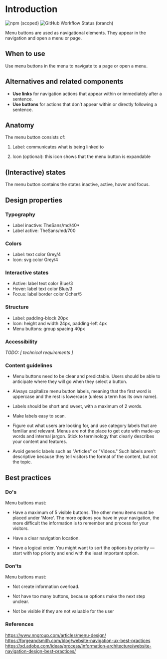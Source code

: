 # Introduction

![npm (scoped)](https://img.shields.io/npm/v/@gemeente-denhaag/menu?logo=npm&style=flat-square)
![GitHub Workflow Status (branch)](https://img.shields.io/github/workflow/status/Gemeente-Denhaag/denhaag-component-library/Build%20and%20deploy%20Storybook%20to%20Azure%20Web%20App/master?logo=github&style=flat-square)

Menu buttons are used as navigational elements. They appear in the navigation and open a menu or page.

## When to use

Use menu buttons in the menu to navigate to a page or open a menu.

## Alternatives and related components

- **Use links** for navigation actions that appear within or immediately after a sentence.
- **Use buttons** for actions that don’t appear within or directly following a sentence.

## Anatomy

The menu button consists of:

1.  Label: communicates what is being linked to

2.  Icon (optional): this icon shows that the menu button is expandable

## (Interactive) states

The menu button contains the states inactive, active, hover and focus.

## Design properties

### Typography

- Label inactive: TheSans/md/40\*
- Label active: TheSans/md/700

### Colors

- Label: text color Grey/4
- Icon: svg color Grey/4

### Interactive states

- Active: label text color Blue/3
- Hover: label text color Blue/3
- Focus: label border color Ocher/5

### Structure

- Label: padding-block 20px
- Icon: height and width 24px, padding-left 4px
- Menu buttons: group spacing 40px

### Accessibility

_TODO: [ technical requirements ]_

### Content guidelines

- Menu buttons need to be clear and predictable. Users should be able to anticipate where they will go when they select a button.

- Always capitalize menu button labels, meaning that the first word is uppercase and the rest is lowercase (unless a term has its own name).

- Labels should be short and sweet, with a maximum of 2 words.

- Make labels easy to scan.

- Figure out what users are looking for, and use category labels that are familiar and relevant. Menus are not the place to get cute with made-up words and internal jargon. Stick to terminology that clearly describes your content and features.

- Avoid generic labels such as
  "Articles" or "Videos." Such labels aren’t descriptive because they tell visitors the format of the content, but not the topic.

## Best practices

### **Do's**

Menu buttons must:

- Have a maximum of 5 visible buttons. The other menu items must be placed under 'More'. The more options you have in your navigation, the more difficult the information is to remember and process for your visitors.

- Have a clear navigation location.

- Have a logical order.
  You might want to sort the options by priority — start with top priority and end with the least important option.

### **Don'ts**

Menu buttons must:

- Not create information overload.

- Not have too many buttons, because options make the next step unclear.

- Not be visible if they are not valuable for the user

### References

https://www.nngroup.com/articles/menu-design/
https://forgeandsmith.com/blog/website-navigation-ux-best-practices
https://xd.adobe.com/ideas/process/information-architecture/website-navigation-design-best-practices/

